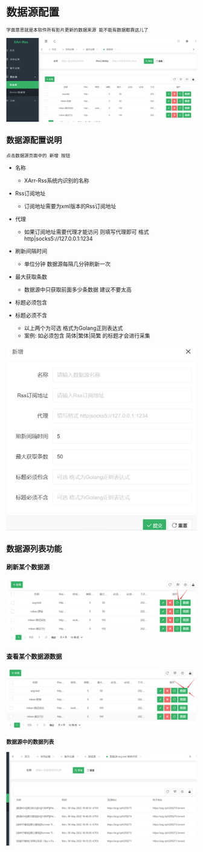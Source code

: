 # 数据源配置
    字面意思就是本软件所有影片更新的数据来源 能不能有数据都靠这儿了
![img_4.png](../assets/img_4.png)

## 数据源配置说明
    点击数据源页面中的 新增 按钮

* 名称 
  * XArr-Rss系统内识别的名称

* Rss订阅地址
  * 订阅地址需要为xml版本的Rss订阅地址

* 代理
  * 如果订阅地址需要代理才能访问 则填写代理即可 格式 http|socks5://127.0.0.1:1234

* 刷新间隔时间
  * 单位分钟 数据源每隔几分钟刷新一次

* 最大获取条数
  * 数据源中只获取前面多少条数据 建议不要太高

* 标题必须包含
* 标题必须不含
  * 以上两个为可选 格式为Golang正则表达式 
  * 案例: 如必须包含 简体|繁体|简繁 的标题才会进行采集


![img_5.png](../assets/img_5.png)

## 数据源列表功能
### 刷新某个数据源
![img_7.png](../assets/img_7.png)
### 查看某个数据源数据
![img_8.png](../assets/img_8.png)
#### 数据源中的数据列表
![img_9.png](../assets/img_9.png)